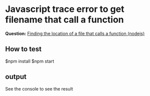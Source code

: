 # Javascript trace error to get filename that call a function
**Question:** [Finding the location of a file that calls a function (nodejs)](http://stackoverflow.com/questions/30336847/finding-the-location-of-a-file-that-calls-a-function-nodejs/)

## How to test
$npm install
$npm start

## output
See the console to see the result
